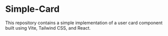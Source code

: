 # Simple-Card
This repository contains a simple implementation of a user card component built using Vite, Tailwind CSS, and React.
